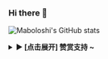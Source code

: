 ### Hi there 👋

<!--
**maboloshi/maboloshi** is a ✨ _special_ ✨ repository because its `README.md` (this file) appears on your GitHub profile.

Here are some ideas to get you started:

- 🔭 I’m currently working on ...
- 🌱 I’m currently learning ...
- 👯 I’m looking to collaborate on ...
- 🤔 I’m looking for help with ...
- 💬 Ask me about ...
- 📫 How to reach me: ...
- 😄 Pronouns: ...
- ⚡ Fun fact: ...
-->
![Maboloshi's GitHub stats](https://github-readme-stats.vercel.app/api?username=maboloshi&show_icons=true&bg_color=30,e96443,904e95&title_color=fff&text_color=fff&icon_color=fff)

<details><summary><strong>▶ [点击展开] 赞赏支持 ~</strong></summary>

<img src="https://cdn.jsdelivr.net/gh/maboloshi/maboloshi/img/weixin.jpg" alt="微信赞赏" width="30%">  <img src="https://cdn.jsdelivr.net/gh/maboloshi/maboloshi/img/alipay.jpg" alt="支付宝赞赏" width="30%">
  
</details>
